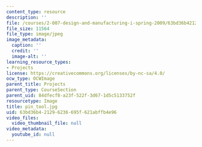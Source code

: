```yaml
---
content_type: resource
description: ''
file: /courses/2-007-design-and-manufacturing-i-spring-2009/63bd36b421296236695f621abffb4e96_pin_tool.jpg
file_size: 11564
file_type: image/jpeg
image_metadata:
  caption: ''
  credit: ''
  image-alt: ''
learning_resource_types:
- Projects
license: https://creativecommons.org/licenses/by-nc-sa/4.0/
ocw_type: OCWImage
parent_title: Projects
parent_type: CourseSection
parent_uid: 84dfecf8-a23f-522f-3d67-1d5c5133752f
resourcetype: Image
title: pin_tool.jpg
uid: 63bd36b4-2129-6236-695f-621abffb4e96
video_files:
  video_thumbnail_file: null
video_metadata:
  youtube_id: null
---
```

